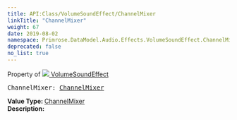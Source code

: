 ```yaml
---
title: API:Class/VolumeSoundEffect/ChannelMixer
linkTitle: "ChannelMixer"
weight: 67
date: 2019-08-02
namespace: Primrose.DataModel.Audio.Effects.VolumeSoundEffect.ChannelMixer
deprecated: false
no_list: true
---
```

Property of <a href="/docs/api-reference/Class/VolumeSoundEffect"><img src="/icons/silk/soundwave.png"/>&nbsp;VolumeSoundEffect</a>
<pre class="method-declaration">
ChannelMixer: <a class="type" href="/docs/api-reference/Misc/ChannelMixer">ChannelMixer</a></pre>
<b>Value Type: </b>
<a class="type" href="/docs/api-reference/Misc/ChannelMixer">ChannelMixer</a>
<br/>
<b>Description: </b>